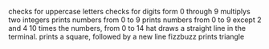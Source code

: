 checks for uppercase letters
checks for digits form 0 through 9
multiplys two integers
prints numbers from 0 to 9
prints numbers from 0 to 9 except 2 and 4
10 times the numbers, from 0 to 14
hat draws a straight line in the terminal.
prints a square, followed by a new line
fizzbuzz
prints triangle
